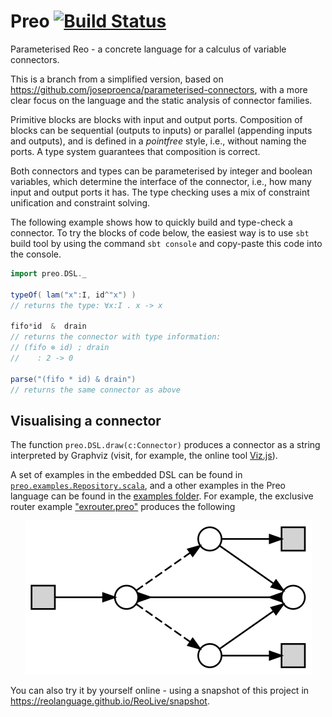 # Preo [![Build Status](https://travis-ci.org/ReoLanguage/Preo.svg?branch=master)](https://travis-ci.org/ReoLanguage/Preo)

Parameterised Reo - a concrete language for a calculus of variable connectors.

This is a branch from a simplified version, based on https://github.com/joseproenca/parameterised-connectors, with a more clear focus on the language and the static analysis of connector families.

Primitive blocks are blocks with input and output ports.
Composition of blocks can be sequential (outputs to inputs) or parallel (appending inputs and outputs), and is defined in a _pointfree_ style, i.e., without naming the ports. A type system guarantees that composition is correct.

Both connectors and types can be parameterised by integer and boolean variables, which determine the interface of the connector, i.e., how many input and output ports it has.
The type checking uses a mix of constraint unification and constraint solving.

The following example shows how to quickly build and type-check a connector.
To try the blocks of code below, the easiest way is to use ```sbt``` build tool by using the command ```sbt console``` and copy-paste this code into the console.

```scala
import preo.DSL._

typeOf( lam("x":I, id^"x") )
// returns the type: ∀x:I . x -> x

fifo*id  &  drain
// returns the connector with type information:
// (fifo ⊗ id) ; drain
//    : 2 -> 0

parse("(fifo * id) & drain")
// returns the same connector as above
```


Visualising a connector
-----------------------

The function ```preo.DSL.draw(c:Connector)``` produces a connector as a string interpreted by Graphviz (visit, for example, the online tool [Viz.js](https://mdaines.github.io/viz.js/)).

A set of examples in the embedded DSL can be found in [```preo.examples.Repository.scala```](src/main/scala/preo/examples/Repository.scala), and a other examples in the Preo language can be found in the [examples folder](src/main/scala/preo/examples).
For example, the exclusive router example ["exrouter.preo"](src/main/scala/preo/examples/exrouter.preo) produces the following 

<p align="center">
     <img src="src/resources/exrouter.svg">
</p>

You can also try it by yourself online - using a snapshot of this project in https://reolanguage.github.io/ReoLive/snapshot.

<!-- ## Why a new project?
The emphasise is in the core language, which we call Preo, it's parser, and its static analysis.
We drop references to how to execute code and how to display it in a browser, and give less relevance to the Scala embedded DSL.
 -->

